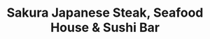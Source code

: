 ---
layout: place
title: "Sakura Japanese Steak, Seafood House & Sushi Bar"
permalink: /maryland/ocean-city/sakura-japanese-steak-seafood-house-sushi-bar.html
stateAbbr: MD
stateName: Maryland
cityName: Ocean City
place_id: ChIJZ6PwtkwouYkRTFADvmmNIO4
photos:
  - name: >-
      places/ChIJZ6PwtkwouYkRTFADvmmNIO4/photos/AeeoHcIZB1q8-aDJe5IrK_qySIu_NcWghdpCky9rk9aTRkykey-nf2vfpqkPEO-vaWgPjczP7xrJbmTkUJVZtueqdUuwKix6lBcKkadvZ2gAyDTJYpB75JK2bDhqesaD__c34AnaEoJcDZryevUKilHSpuX8-8OICPlUgTKsrARWHaln8aOC11aYZdtjsYwSKua0V9BZEU-2cYbv03G_LIcbZAVunlQPPOOBdGZ8NetUBXDP1YWQmI0pvfTAu7QhWuAKuMs820cNQpKu7sApCyAM58H8xLf_Y2k9wAOAHiYa8C7mw9oYAr-zehw9hFbIRrsWiejJ3TNDnnXEy26GC4K1f_fE42lVh4-hfkV6QavzgW3K1ObsgW5AwFF5SKv00mKz1XLTYfTZtVqoweMzWnQIHyFI0UXu8GKgSPCz_lntyZRaag
    widthPx: 4032
    heightPx: 1816
    authorAttributions:
      - displayName: Judy A
        uri: https://maps.google.com/maps/contrib/117467885232868884370
        photoUri: >-
          https://lh3.googleusercontent.com/a-/ALV-UjXLIwohj-GzvN8pZxlbxhB7kOcEPJVzABDhBZ2XzonuymLhcmM=s100-p-k-no-mo
    flagContentUri: >-
      https://www.google.com/local/imagery/report/?cb_client=maps_api_places.places_api&image_key=!1e10!2sCIHM0ogKEICAgIDB0sSPEg&hl=en-US
    googleMapsUri: >-
      https://www.google.com/maps/place//data=!3m4!1e2!3m2!1sCIHM0ogKEICAgIDB0sSPEg!2e10!4m2!3m1!1s0x89b9284cb6f0a367:0xee208d69be03504c
  - name: >-
      places/ChIJZ6PwtkwouYkRTFADvmmNIO4/photos/AeeoHcIQDU3laj9txhnCHR1BijlmHGhwO7s2jA3Nn_E1az1130E0p7xMMrAtIfFNxfG3Gp3comPI8uLGUuKr9SUMQ-kkFk_Tutn_s5AUosJQcxXXS8HbeAnjVIubKMztSSB6MeVCRT4buH5DbJi4ljMxc1T1iiAZOqcu3EGkYUAQYnA8LQt-jgphYD-kcyXYBUqKeB4teWvPUQ70hIn2mwaMkGsMp0-aFMZr6Wbt3Kt7HLpp0QJv9Nsbv9FfIwSAYn1APtH4bWBJUs2R25EF-a-NYfHwk96-sT5e7AQONlYYMkgyxVt5UfFf2rEyO8rAhS79wBYi5ymCQ-a0Pt_vmHzG6KaIMRg-g3YzNW5x4ZJPpEt65SzLQFA5SN9wcj02nRfnro0wn0tYKCN75VYspgbd_w9JtHGvI4Yx7F2qUij8ehJmcnVT
    widthPx: 4032
    heightPx: 3024
    authorAttributions:
      - displayName: liana
        uri: https://maps.google.com/maps/contrib/111587311582353174716
        photoUri: >-
          https://lh3.googleusercontent.com/a/ACg8ocK9R5-AVJ16WJUtjSwUvHmFgi4BNzs9a8ha9JRjE2FbcLrXhzZD=s100-p-k-no-mo
    flagContentUri: >-
      https://www.google.com/local/imagery/report/?cb_client=maps_api_places.places_api&image_key=!1e10!2sCIHM0ogKEICAgIDHmaH0mgE&hl=en-US
    googleMapsUri: >-
      https://www.google.com/maps/place//data=!3m4!1e2!3m2!1sCIHM0ogKEICAgIDHmaH0mgE!2e10!4m2!3m1!1s0x89b9284cb6f0a367:0xee208d69be03504c
  - name: >-
      places/ChIJZ6PwtkwouYkRTFADvmmNIO4/photos/AeeoHcL0PLTUkgR6cUQZcjDc_UTQeUc3MEe47MNJbBm38T11f72WT45jelW0wF7o8Atqs8sY4eUuJ-ZKqxuoMg2i5vqEqIWqeE-tZXYedngo9_yNBrvJ1bzfxYf3klH4e4a_l_7BKpAz5Hi6ggrg2RlBMemAX_nbT0YT2wIKcMU5XtEvlk6KtqkyLeA4V1jDZW0h6VaTrUR9agK7SDpSpdegeDOTIT0SchNVidRDhbgjHQ5QLhL_wJaWlnzsTtqAjxTAud6Whn4mORy1b0RPzHC6uDmh9i3MntevxesYHMGo_dfF3pNhu0nxwZfx2fvb50dDhifsFXXPpM1rHpnARBDik0mVMsnlDiTVLNVUslawBx_GaugqVQKQv6kc2InkJP4yssFDS9Ty-OsAyDXZgCv8BeLtFnRPcG7oUutC5E264MNTbGc
    widthPx: 1960
    heightPx: 4032
    authorAttributions:
      - displayName: Nicole Moreno
        uri: https://maps.google.com/maps/contrib/110573223869766297736
        photoUri: >-
          https://lh3.googleusercontent.com/a-/ALV-UjWZC0fYJhNxMbxbS2Zx-JMjXzdoBqGpslI5-bodHg_dxObQ_4R-=s100-p-k-no-mo
    flagContentUri: >-
      https://www.google.com/local/imagery/report/?cb_client=maps_api_places.places_api&image_key=!1e10!2sCIHM0ogKEICAgIDEr-v62gE&hl=en-US
    googleMapsUri: >-
      https://www.google.com/maps/place//data=!3m4!1e2!3m2!1sCIHM0ogKEICAgIDEr-v62gE!2e10!4m2!3m1!1s0x89b9284cb6f0a367:0xee208d69be03504c
  - name: >-
      places/ChIJZ6PwtkwouYkRTFADvmmNIO4/photos/AeeoHcKPEZLOBB5KeLIQCJeqLZBim07OjMAOc8mcdU9AATK4DrVEtz6T6D3IbPN7-a2fuucP-SpgmqGo_tUs5qfFvgM4Eek7axmGfD17K-yaYBlV6EZxtGvjZVNiM02hIhp5s6ZH71H0KSJ73aqkBkw1oj4sv0zjKAiOSd_Zw5bjibgt3Itf3boI3OOPBZJim42S7bzx01zmzuqAeKPb-f6muL9QZWveNYDsrJ1VNYlBmKf_X2SIZWtbHu7VAKgYz1XmwDXOTTwinK9QrVXGlgUctvCR31kZuHN-CITWHfHj84JNOqoSCiOvjxrdcAUA7gT_UBw9KoHs7N7TyIpAsg1zcsH86y3NMkNu1E3iyQ9fSGhUwlRN6rPU_-xB1h1hPOl0fqORWnxhc30SITpjb2lkJqgaaiEuL6mqr2ptj4vMwG0zyQ
    widthPx: 4000
    heightPx: 3000
    authorAttributions:
      - displayName: Stephen King
        uri: https://maps.google.com/maps/contrib/113414250495478193365
        photoUri: >-
          https://lh3.googleusercontent.com/a-/ALV-UjXifdmOKn5W6ruOWMgm1vwMA0w6NzgqTf0FKIjQv-bciCdKH80CsA=s100-p-k-no-mo
    flagContentUri: >-
      https://www.google.com/local/imagery/report/?cb_client=maps_api_places.places_api&image_key=!1e10!2sCIHM0ogKEICAgICfjsHqNA&hl=en-US
    googleMapsUri: >-
      https://www.google.com/maps/place//data=!3m4!1e2!3m2!1sCIHM0ogKEICAgICfjsHqNA!2e10!4m2!3m1!1s0x89b9284cb6f0a367:0xee208d69be03504c
  - name: >-
      places/ChIJZ6PwtkwouYkRTFADvmmNIO4/photos/AeeoHcKGjtJ_nAda7T-goFH4d0m0DKqY7qPrTSq8DTKrut4_IafqKeTMFb1umYkgL05WPltcFcqEW82BGW9rSbNSvxtp8_SV-gsZbH-pTxoAo2RONicsQMgKcIAIjECSAV8TPK3BLp6MOXgn4vmmL3lpKTuZExw_W3FUm5NBGZwAdi2t2UwJWPPgVrd2iQfpGxeQ_SdCe2_nqsi1Yg6mU1r-rLyDrItmJo9z5u2edSH19mUttkrIY57E6e26oAZm5cV59TefffULxgpK4fXopB1IdMM6Pnm3s2wkGLUz7QDFmL7-QPGT45v5sBIASVdW5RGuK-7MD-xMWPojjPyWw_BMXQ7v76xW0Cc-t8NCTgW79zgyq9DDGVWCVxNkAsxmaPF7LFPDOXHL5X7OdZv3t1X4EGN2_NCkJmc9vMJOn1RGmiCC0aE
    widthPx: 3024
    heightPx: 4032
    authorAttributions:
      - displayName: Shawn Sheesley
        uri: https://maps.google.com/maps/contrib/102690080185323343497
        photoUri: >-
          https://lh3.googleusercontent.com/a-/ALV-UjVaQjc63JS_Y8xllarV30pdJGrlW3O-EZrTfJFcWp2vaRhom-y-hQ=s100-p-k-no-mo
    flagContentUri: >-
      https://www.google.com/local/imagery/report/?cb_client=maps_api_places.places_api&image_key=!1e10!2sCIHM0ogKEICAgIDJsaiE1wE&hl=en-US
    googleMapsUri: >-
      https://www.google.com/maps/place//data=!3m4!1e2!3m2!1sCIHM0ogKEICAgIDJsaiE1wE!2e10!4m2!3m1!1s0x89b9284cb6f0a367:0xee208d69be03504c
  - name: >-
      places/ChIJZ6PwtkwouYkRTFADvmmNIO4/photos/AeeoHcKORrMC9Qv1qr4nndEeffJZ6FD2qXpo_i1vpTHyBGOD04OmAFVURTL7uQ8JeKm3A9h25GNGKuHLDshv12x8XyCqTWZB7qO8dQjMHvlmwnaE8uKY0p6ZO0ywWl1RTUyPwI2fR88iBjwTMeDivYZaxkiNstCvJcDmqVumN2gZRjrPNgQ3nfeNsL5qKAKzblFjPiKZB9Wyp4VSfPbqjfHImOnbXHSMmBEI4fQ8KZYIRkJdt8YKZUR0_Ftu1JQAanoNiCHvFQz3twp0pITC4Hn4Wx-0z_FMC1Nl9HSJOLTy-ZGOSx8ayde_OpjM27oJ8x17PPy6hOOUvIct3hwdUMvIRosnnDjcKX5FRx8XAsQF3HWg-5K9PbIkWRLL5Mkht5Vv2PfE9AiFUwTyjwRBtomUVrxPG_LhLrIrLMF3fshtuaHDIg
    widthPx: 3024
    heightPx: 4032
    authorAttributions:
      - displayName: Will Richardson
        uri: https://maps.google.com/maps/contrib/112708010305610234046
        photoUri: >-
          https://lh3.googleusercontent.com/a-/ALV-UjVjeOWz45_aEeDdwIUTmRhdDbtZ-xu0Qq89rD6zvtooJl1TodKohA=s100-p-k-no-mo
    flagContentUri: >-
      https://www.google.com/local/imagery/report/?cb_client=maps_api_places.places_api&image_key=!1e10!2sCIHM0ogKEICAgID6sev5QA&hl=en-US
    googleMapsUri: >-
      https://www.google.com/maps/place//data=!3m4!1e2!3m2!1sCIHM0ogKEICAgID6sev5QA!2e10!4m2!3m1!1s0x89b9284cb6f0a367:0xee208d69be03504c
  - name: >-
      places/ChIJZ6PwtkwouYkRTFADvmmNIO4/photos/AeeoHcLVyBdTBzPcZKAtQvJyWRiSCRLjPo_0Y8_dAB1yeKqmCEovVmMZ3FByIs7R5pv73rqgHORLf55jc9XAw4dO2Ry6kIzWecIUrYv-xFxFLl0Y8UvVz56_tKlLqXOJoTSxIoB9RWVskHbtK9vhmqLMlA9qMrNhcx8J9YRy07Tom9o6Xt1TmP9qSglShzFTjIFJnCygvM63Kqpdji8dGQKboO1EeVdZkvTkh6022yu0l1HpQD25dL2p-1389lOjOvoVtToW-q2j7xihtPvZqO46_DqogzC_ePPjjYeN_GbbErHKNRtowHtDtthmNPQ7Kxr5t_iYyBA10lnMhLVi54EFp8qL04zfRevpchKPOMth7q4HVPt2lIO5u-tDGJRzOyvzZfqW2TmHpZPufGlgNtNKvuFbfh7ob94W-nRsdd0ojJeGK2I
    widthPx: 4000
    heightPx: 3000
    authorAttributions:
      - displayName: Stephen King
        uri: https://maps.google.com/maps/contrib/113414250495478193365
        photoUri: >-
          https://lh3.googleusercontent.com/a-/ALV-UjXifdmOKn5W6ruOWMgm1vwMA0w6NzgqTf0FKIjQv-bciCdKH80CsA=s100-p-k-no-mo
    flagContentUri: >-
      https://www.google.com/local/imagery/report/?cb_client=maps_api_places.places_api&image_key=!1e10!2sCIHM0ogKEICAgICfjsHyiAE&hl=en-US
    googleMapsUri: >-
      https://www.google.com/maps/place//data=!3m4!1e2!3m2!1sCIHM0ogKEICAgICfjsHyiAE!2e10!4m2!3m1!1s0x89b9284cb6f0a367:0xee208d69be03504c
  - name: >-
      places/ChIJZ6PwtkwouYkRTFADvmmNIO4/photos/AeeoHcI8HrD5cyvAL3sJchpTZ75yl3mSBVOynDQ4AlbOCsGOik-sz0p4peTLov48l-l_XuRvQgMd9ntKEg9i_AL2efVjkHmx_3xhKqBfIS2NG44Dhb3m75KoY8PUBiamcziLI_AeY6LYXzd1UYBJWvB50xUDPjic5SKcxMySad9TUSZ6geePl51-ohOszPpq4UeYA1keNo1_VTbzgdPyNXjlid3YrChG8rk7UoJhP7jTQHsgdHOgGRkuI8EAuAztn5DCFMmHLH1IR8bK4KuMHySLwMXiW9CzTjxoRYWsSt5BOwSuqoSWQ2H2MsvYbVNUoEPSVlRPC2Q15DqfjnuRH7AF91Pcj5rEukh-6JeUDetT-OxWFuRUEMpKMDEFS9s8Oo0ehSWYL4Z152xLIaXDEmaaYlAEucFQFmibcGsJRJxEuaHaa5g
    widthPx: 3000
    heightPx: 4000
    authorAttributions:
      - displayName: Christine Young
        uri: https://maps.google.com/maps/contrib/115561633811091832739
        photoUri: >-
          https://lh3.googleusercontent.com/a-/ALV-UjVa6q7KwkSsfo2whfV2gluiraydsbUBO0Rute3YcDgsMsQHzk32vw=s100-p-k-no-mo
    flagContentUri: >-
      https://www.google.com/local/imagery/report/?cb_client=maps_api_places.places_api&image_key=!1e10!2sCIHM0ogKEICAgIDbkcXtuQE&hl=en-US
    googleMapsUri: >-
      https://www.google.com/maps/place//data=!3m4!1e2!3m2!1sCIHM0ogKEICAgIDbkcXtuQE!2e10!4m2!3m1!1s0x89b9284cb6f0a367:0xee208d69be03504c
  - name: >-
      places/ChIJZ6PwtkwouYkRTFADvmmNIO4/photos/AeeoHcLqDr9w0R5wtdNgja9Ob0UE61eBSoSUPuaXT9TNy6pwuPsiAa8GqG-pps4SMYiyyH1EZ-Zu7WwVQ82FY8fbWoPSHbkjUWpwPrk--J9Len4q0CzuICcyOW1-dthLKqLOUBxcmIVgNSjntmyJ2Q6gdUtGMrm0n5wwPK8cShLoLCxZG_Vxva85HWCkuuXZ-UV6OY77ZXE9i3_-n6VLbXUYy9C4CnRO8hylkVwpY34ztZiDxXUy4_jdc_-9VQSxc00CNsOva8sKsTJsKwdAlS7YyWZzHnROXdk4SH0GxvbNSdkOztwON1x-zThbgwiN6L6uwsdttFql_Ou_tz8LjyM1Bm9KlQHi7-mdVhbIMl_LZ67Nmr9RtB7V4QGm7niwvqpelHD5x0Ybm4dfBnv4IUVGiD5D_hY0nTLoybcWw8tYLUWqFqzm
    widthPx: 4000
    heightPx: 1868
    authorAttributions:
      - displayName: Michelle Dubree
        uri: https://maps.google.com/maps/contrib/116334277982659497759
        photoUri: >-
          https://lh3.googleusercontent.com/a-/ALV-UjXMJP9ejePpVVcmjStGZgF_40YFdqhGYDpYTbitOQttabhtjhUu=s100-p-k-no-mo
    flagContentUri: >-
      https://www.google.com/local/imagery/report/?cb_client=maps_api_places.places_api&image_key=!1e10!2sCIHM0ogKEICAgICb8YTYzAE&hl=en-US
    googleMapsUri: >-
      https://www.google.com/maps/place//data=!3m4!1e2!3m2!1sCIHM0ogKEICAgICb8YTYzAE!2e10!4m2!3m1!1s0x89b9284cb6f0a367:0xee208d69be03504c
  - name: >-
      places/ChIJZ6PwtkwouYkRTFADvmmNIO4/photos/AeeoHcJy187o0_FtQBaeHEgfYPy0KAzib047qSm8wrf5GMOSfS5osh01bYWQOrmHqGzgsdToNf4zPRty1nm0Knde8yjwf8H9M9YgeC6Iz9yyDEqY5MuUxuj9Y5d0Lo9ygsa3JGakkra9PZkZYWM4O2eADY9wEce_gdukBFrs40lL20sq2BmpA1jquAapvxIF-x0eFNBU04gDy0R8ZDrtJ2HCKIibsdBTOMy7LSQ4mCHxpUY2ZJcoTo_-CihDNs9QC5HhpKdDkXrUK_ZhR-lTaQZ75IwWgylqNPE1UnZVuY3Iwsv2Eh7-0Y3_GbHUH6XkU7tA7Pcb4nTaXG3xJrgrZZiU-EGH5ShT0M3UKc20MFA_e6q-7rOVEaYKtYr8sD3pAGGrSTjbHXfIDXTCNGwr1Tu9nf2PohS3LdTRXhyi06blUhJ4F9Mz
    widthPx: 4032
    heightPx: 3024
    authorAttributions:
      - displayName: Alain Roy
        uri: https://maps.google.com/maps/contrib/116023279612852186072
        photoUri: >-
          https://lh3.googleusercontent.com/a/ACg8ocIfEALTsHFh9NPHWFiulbZIs0xnslHBFEN4OWNJy58CMrgOgw=s100-p-k-no-mo
    flagContentUri: >-
      https://www.google.com/local/imagery/report/?cb_client=maps_api_places.places_api&image_key=!1e10!2sCIHM0ogKEICAgICb9vjK8AE&hl=en-US
    googleMapsUri: >-
      https://www.google.com/maps/place//data=!3m4!1e2!3m2!1sCIHM0ogKEICAgICb9vjK8AE!2e10!4m2!3m1!1s0x89b9284cb6f0a367:0xee208d69be03504c
address: Sakura, 12741 Ocean Gateway Unit 912, Ocean City, MD 21842, USA
street: Sakura, 12741 Ocean Gateway Unit 912
city: Ocean City
state: MD
zip: '21842'
country: USA
neighborhood: null
latitude: '38.337985'
longitude: '-75.106693'
accessibility_options:
  wheelchairAccessibleParking: true
  wheelchairAccessibleEntrance: true
  wheelchairAccessibleRestroom: true
  wheelchairAccessibleSeating: true
business_status: OPERATIONAL
name: Sakura Japanese Steak, Seafood House & Sushi Bar
google_maps_links:
  directionsUri: >-
    https://www.google.com/maps/dir//''/data=!4m7!4m6!1m1!4e2!1m2!1m1!1s0x89b9284cb6f0a367:0xee208d69be03504c!3e0
  placeUri: https://maps.google.com/?cid=17158870065580560460
  writeAReviewUri: >-
    https://www.google.com/maps/place//data=!4m3!3m2!1s0x89b9284cb6f0a367:0xee208d69be03504c!12e1
  reviewsUri: >-
    https://www.google.com/maps/place//data=!4m4!3m3!1s0x89b9284cb6f0a367:0xee208d69be03504c!9m1!1b1
  photosUri: >-
    https://www.google.com/maps/place//data=!4m3!3m2!1s0x89b9284cb6f0a367:0xee208d69be03504c!10e5
primary_type: Restaurant
opening_hours:
  regular: null
  current: null
secondary_opening_hours:
  regular:
    weekdayDescriptions: null
    type: null
  current:
    weekdayDescriptions: null
    type: null
phone: (410) 213-7711
price_level: PRICE_LEVEL_MODERATE
price_range: $20 &ndash; $30
rating: '4.4'
rating_count: 756
website: http://www.sakurasteakhouse.com/
description: null
reviews: null
parking_options: null
payment_options: null
allow_dogs: null
curbside_pickup: null
delivery: null
dine_in: null
good_for_children: null
good_for_groups: null
good_for_sports: null
live_music: null
menu_for_children: null
outdoor_seating: null
reservable: null
restroom: null
serves_beer: null
serves_breakfast: null
serves_brunch: null
serves_cocktails: null
serves_coffee: null
serves_dinner: null
serves_dessert: null
serves_lunch: null
serves_vegetarian_food: null
serves_wine: null
takeout: null

---